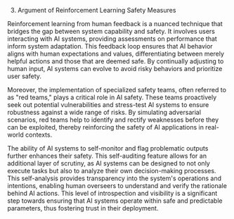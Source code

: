 3. Argument of Reinforcement Learning Safety Measures

Reinforcement learning from human feedback is a nuanced technique that bridges the gap between system capability and safety. It involves users interacting with AI systems, providing assessments on performance that inform system adaptation. This feedback loop ensures that AI behavior aligns with human expectations and values, differentiating between merely helpful actions and those that are deemed safe. By continually adjusting to human input, AI systems can evolve to avoid risky behaviors and prioritize user safety.

Moreover, the implementation of specialized safety teams, often referred to as "red teams," plays a critical role in AI safety. These teams proactively seek out potential vulnerabilities and stress-test AI systems to ensure robustness against a wide range of risks. By simulating adversarial scenarios, red teams help to identify and rectify weaknesses before they can be exploited, thereby reinforcing the safety of AI applications in real-world contexts.

The ability of AI systems to self-monitor and flag problematic outputs further enhances their safety. This self-auditing feature allows for an additional layer of scrutiny, as AI systems can be designed to not only execute tasks but also to analyze their own decision-making processes. This self-analysis provides transparency into the system's operations and intentions, enabling human overseers to understand and verify the rationale behind AI actions. This level of introspection and visibility is a significant step towards ensuring that AI systems operate within safe and predictable parameters, thus fostering trust in their deployment.